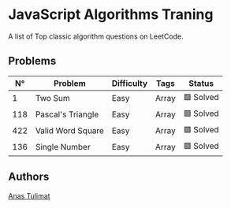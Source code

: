# JavaScript Algorithms Traning

A list of Top classic algorithm questions on LeetCode.

## Problems

| N°  | Problem           | Difficulty | Tags  | Status    |
| --- | ----------------- | ---------- | ----- | --------- |
| 1   | Two Sum           | Easy       | Array | 🟩 Solved |
| 118 | Pascal's Triangle | Easy       | Array | 🟩 Solved |
| 422 | Valid Word Square | Easy       | Array | 🟩 Solved |
| 136 | Single Number     | Easy       | Array | 🟩 Solved |

## Authors

[Anas Tulimat](https://github.com/Anastulimat)
